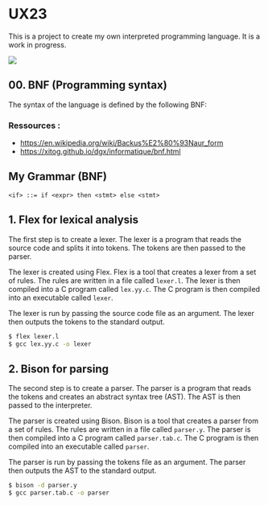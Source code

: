 # UX23

This is a project to create my own interpreted programming language. It is a work in progress.

![](https://perugini.cps.udayton.edu/teaching/books/SPUC/www/lecture_notes/images/lexyacccalc.png)

## 00. BNF (Programming syntax)

The syntax of the language is defined by the following BNF:

### Ressources : 
- https://en.wikipedia.org/wiki/Backus%E2%80%93Naur_form
- https://xitog.github.io/dgx/informatique/bnf.html

## My Grammar (BNF)

```
<if> ::= if <expr> then <stmt> else <stmt>
```

## 1. Flex for lexical analysis

The first step is to create a lexer. The lexer is a program that reads the source code and splits it into tokens. The tokens are then passed to the parser.

The lexer is created using Flex. Flex is a tool that creates a lexer from a set of rules. The rules are written in a file called `lexer.l`. The lexer is then compiled into a C program called `lex.yy.c`. The C program is then compiled into an executable called `lexer`.

The lexer is run by passing the source code file as an argument. The lexer then outputs the tokens to the standard output.

```bash
$ flex lexer.l
$ gcc lex.yy.c -o lexer
```

## 2. Bison for parsing

The second step is to create a parser. The parser is a program that reads the tokens and creates an abstract syntax tree (AST). The AST is then passed to the interpreter.

The parser is created using Bison. Bison is a tool that creates a parser from a set of rules. The rules are written in a file called `parser.y`. The parser is then compiled into a C program called `parser.tab.c`. The C program is then compiled into an executable called `parser`.

The parser is run by passing the tokens file as an argument. The parser then outputs the AST to the standard output.

```bash
$ bison -d parser.y
$ gcc parser.tab.c -o parser
```